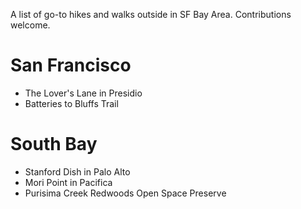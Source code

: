 A list of go-to hikes and walks outside in SF Bay Area.  Contributions welcome.

# San Francisco
 * The Lover's Lane in Presidio
 * Batteries to Bluffs Trail

# South Bay
 * Stanford Dish in Palo Alto
 * Mori Point in Pacifica
 * Purisima Creek Redwoods Open Space Preserve